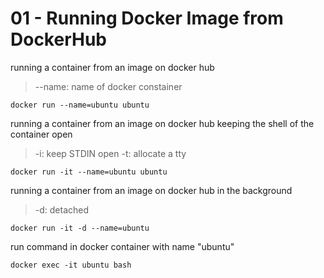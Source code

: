 # 01 - Running Docker Image from DockerHub

running a container from an image on docker hub  
> --name: name of docker constainer
```
docker run --name=ubuntu ubuntu
```


running a container from an image on docker hub keeping the shell of the container open
> -i: keep STDIN open
> -t: allocate a tty
```
docker run -it --name=ubuntu ubuntu
```


running a container from an image on docker hub in the background
> -d: detached
```
docker run -it -d --name=ubuntu
```


run command in docker container with name "ubuntu"
```
docker exec -it ubuntu bash
```